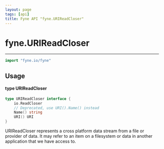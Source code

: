 ```yaml
---
layout: page
tags: [api]
title: Fyne API "fyne.URIReadCloser"
---
```


# fyne.URIReadCloser
---
```go
import "fyne.io/fyne"
```

## Usage

#### type URIReadCloser

```go
type URIReadCloser interface {
	io.ReadCloser
	// Deprecated, use URI().Name() instead
	Name() string
	URI() URI
}
```

URIReadCloser represents a cross platform data stream from a file or provider of data. It may refer to an item on a filesystem or data in another application that we have access to.

